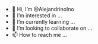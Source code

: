 - 👋 Hi, I’m @AlejandrinoIno
- 👀 I’m interested in ...
- 🌱 I’m currently learning ...
- 💞️ I’m looking to collaborate on ...
- 📫 How to reach me ...

<!---
AlejandrinoIno/AlejandrinoIno is a ✨ special ✨ repository because its `README.md` (this file) appears on your GitHub profile.
You can click the Preview link to take a look at your changes.
--->
